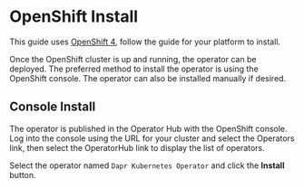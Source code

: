 # OpenShift Install

This guide uses [OpenShift 4](https://try.openshift.com/), follow the guide for your platform to install.

Once the OpenShift cluster is up and running, the operator can be deployed.
The preferred method to install the operator is using the OpenShift console.
The operator can also be installed manually if desired.

## Console Install

The operator is published in the Operator Hub with the OpenShift console. Log into the console using the URL for your
cluster and select the Operators link, then select the OperatorHub link to display the list of operators.

Select the operator named `Dapr Kubernetes Operator` and click the **Install** button. 

